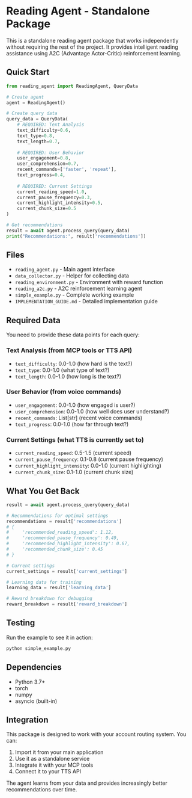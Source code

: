 # Reading Agent - Standalone Package

This is a standalone reading agent package that works independently without requiring the rest of the project. It provides intelligent reading assistance using A2C (Advantage Actor-Critic) reinforcement learning.

## Quick Start

```python
from reading_agent import ReadingAgent, QueryData

# Create agent
agent = ReadingAgent()

# Create query data
query_data = QueryData(
    # REQUIRED: Text Analysis
    text_difficulty=0.6,
    text_type=0.8,
    text_length=0.7,
    
    # REQUIRED: User Behavior
    user_engagement=0.8,
    user_comprehension=0.7,
    recent_commands=['faster', 'repeat'],
    text_progress=0.4,
    
    # REQUIRED: Current Settings
    current_reading_speed=1.0,
    current_pause_frequency=0.3,
    current_highlight_intensity=0.5,
    current_chunk_size=0.5
)

# Get recommendations
result = await agent.process_query(query_data)
print("Recommendations:", result['recommendations'])
```

## Files

- `reading_agent.py` - Main agent interface
- `data_collector.py` - Helper for collecting data
- `reading_environment.py` - Environment with reward function
- `reading_a2c.py` - A2C reinforcement learning agent
- `simple_example.py` - Complete working example
- `IMPLEMENTATION_GUIDE.md` - Detailed implementation guide

## Required Data

You need to provide these data points for each query:

### Text Analysis (from MCP tools or TTS API)
- `text_difficulty`: 0.0-1.0 (how hard is the text?)
- `text_type`: 0.0-1.0 (what type of text?)
- `text_length`: 0.0-1.0 (how long is the text?)

### User Behavior (from voice commands)
- `user_engagement`: 0.0-1.0 (how engaged is user?)
- `user_comprehension`: 0.0-1.0 (how well does user understand?)
- `recent_commands`: List[str] (recent voice commands)
- `text_progress`: 0.0-1.0 (how far through text?)

### Current Settings (what TTS is currently set to)
- `current_reading_speed`: 0.5-1.5 (current speed)
- `current_pause_frequency`: 0.1-0.8 (current pause frequency)
- `current_highlight_intensity`: 0.0-1.0 (current highlighting)
- `current_chunk_size`: 0.1-1.0 (current chunk size)

## What You Get Back

```python
result = await agent.process_query(query_data)

# Recommendations for optimal settings
recommendations = result['recommendations']
# {
#     'recommended_reading_speed': 1.12,
#     'recommended_pause_frequency': 0.49,
#     'recommended_highlight_intensity': 0.67,
#     'recommended_chunk_size': 0.45
# }

# Current settings
current_settings = result['current_settings']

# Learning data for training
learning_data = result['learning_data']

# Reward breakdown for debugging
reward_breakdown = result['reward_breakdown']
```

## Testing

Run the example to see it in action:

```bash
python simple_example.py
```

## Dependencies

- Python 3.7+
- torch
- numpy
- asyncio (built-in)

## Integration

This package is designed to work with your account routing system. You can:

1. Import it from your main application
2. Use it as a standalone service
3. Integrate it with your MCP tools
4. Connect it to your TTS API

The agent learns from your data and provides increasingly better recommendations over time.
